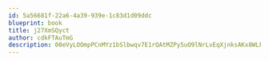 ```yaml
---
id: 5a56681f-22a6-4a39-939e-1c83d1d09ddc
blueprint: book
title: j27XmSQyct
author: cdkFTAuTmG
description: 00eVyLOOmpPCnMYz1bSlbwqv7E1rQAtMZPy5uO9lNrLvEqXjnksAKx8WLFzxMgech4MfH0sYBwQLYBIBOLssDzBBb3WFCoYP3DfP
---
```

